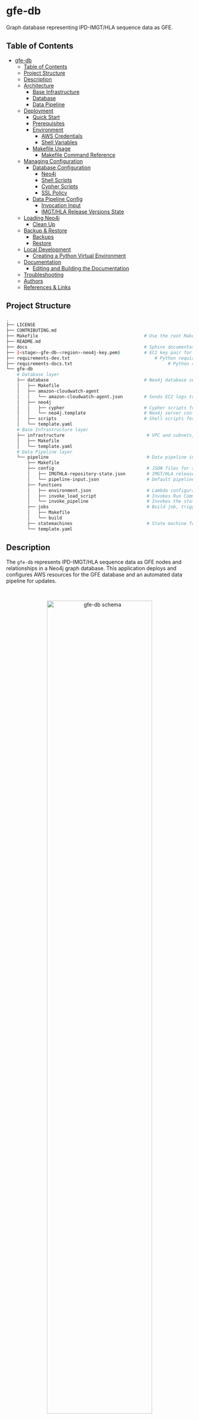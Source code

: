 # gfe-db

Graph database representing IPD-IMGT/HLA sequence data as GFE.

<!-- Need to update image -->
<!-- ![GFE Schema](img/gfe-schema.png) -->

## Table of Contents
- [gfe-db](#gfe-db)
  - [Table of Contents](#table-of-contents)
  - [Project Structure](#project-structure)
  - [Description](#description)
  - [Architecture](#architecture)
    - [Base Infrastructure](#base-infrastructure)
    - [Database](#database)
    - [Data Pipeline](#data-pipeline)
  - [Deployment](#deployment)
    - [Quick Start](#quick-start)
    - [Prerequisites](#prerequisites)
    - [Environment](#environment)
      - [AWS Credentials](#aws-credentials)
      - [Shell Variables](#shell-variables)
    - [Makefile Usage](#makefile-usage)
      - [Makefile Command Reference](#makefile-command-reference)
  - [Managing Configuration](#managing-configuration)
    - [Database Configuration](#database-configuration)
      - [Neo4j](#neo4j)
      - [Shell Scripts](#shell-scripts)
      - [Cypher Scripts](#cypher-scripts)
      - [SSL Policy](#ssl-policy)
    - [Data Pipeline Config](#data-pipeline-config)
      - [Invocation Input](#invocation-input)
      - [IMGT/HLA Release Versions State](#imgthla-release-versions-state)
  - [Loading Neo4j](#loading-neo4j)
    - [Clean Up](#clean-up)
  - [Backup \& Restore](#backup--restore)
    - [Backups](#backups)
    - [Restore](#restore)
  - [Local Development](#local-development)
    - [Creating a Python Virtual Environment](#creating-a-python-virtual-environment)
  - [Documentation](#documentation)
    - [Editing and Building the Documentation](#editing-and-building-the-documentation)
  - [Troubleshooting](#troubleshooting)
  - [Authors](#authors)
  - [References \& Links](#references--links)

## Project Structure
```bash
.
├── LICENSE
├── CONTRIBUTING.md
├── Makefile                                        # Use the root Makefile to deploy, delete and manage resources and configuration
├── README.md
├── docs                                            # Sphinx documentation
├── (<stage>-gfe-db-<region>-neo4j-key.pem)         # EC2 key pair for SSH access to Neo4j server, created on deployment
├── requirements-dev.txt                                # Python requirements for local development
├── requirements-docs.txt                                    # Python requirements for documentation
└── gfe-db
    # Database layer
    ├── database                                    # Neo4j database server, configuration and automation
    │   ├── Makefile
    │   ├── amazon-cloudwatch-agent
    │   │   └── amazon-cloudwatch-agent.json        # Sends EC2 logs to CloudWatch Logs for monitoring
    │   ├── neo4j
    │   │   ├── cypher                              # Cypher scripts for initialization and loading
    │   │   └── neo4j.template                      # Neo4j server configuration file
    │   ├── scripts                                 # Shell scripts for automation, loading, backup & restore
    │   └── template.yaml
    # Base Infrastructure layer
    ├── infrastructure                               # VPC and subnets, S3 bucket, SSM Parameters and Secrets
    │   ├── Makefile
    │   └── template.yaml
    # Data Pipeline layer
    └── pipeline                                     # Data pipeline including Batch job, Lambda functions & state machine
        ├── Makefile
        ├── config                                   # JSON files for storing app state
        │   ├── IMGTHLA-repository-state.json        # IMGT/HLA release version state
        │   └── pipeline-input.json                  # Default pipeline input parameters for scheduled invocations
        ├── functions
        │   ├── environment.json                     # Lambda configurations
        │   ├── invoke_load_script                   # Invokes Run Command to download and execute a schell script on EC2
        │   └── invoke_pipeline                      # Invokes the state machine
        ├── jobs                                     # Build job, triggered when a new IMGT/HLA version is released
        │   ├── Makefile
        │   └── build
        ├── statemachines                            # State machine for loading data into Neo4j
        └── template.yaml
```

## Description
The `gfe-db` represents IPD-IMGT/HLA sequence data as GFE nodes and relationships in a Neo4j graph database. This application deploys and configures AWS resources for the GFE database and an automated data pipeline for updates.

<br>
<p align="center">
  <img src="docs/source/_static/img/schema-alpha-v230305.png" alt="gfe-db schema" height="75%" width="75%">
</p>

## Architecture
<br>
<p align="center">
  <img src="docs/source/_static/img/arch-v230305.png" alt="gfe-db architecture diagram">
</p>

`gfe-db` architecture is organized by 3 layers each with its own Makefile:
1) Base Infrastructure 
2) Database 
3) Data pipeline
 
This allows the database and pipeline layers to be decoupled from each other and deployed or destroyed independently without affecting the other. Common configuration parameters are shared between resources using environment variables, JSON files, AWS SSM Paramter Store and Secrets Manager.

### Base Infrastructure
The base infrastructure layer deploys a VPC (optional), public subnet (optional), S3 bucket, Elastic IP and common SSM parameters and secrets for the other services to use.

### Database
The database layer deploys an EC2 instance running the Bitnami Neo4j AMI (Ubuntu 18.04) into a public subnet. An A record is required for a pre-existing Route53 domain and hosted zone so that SSL can be used to connect to Neo4j. During database deployment the SSL certificate is created and Cypher queries are run to create constraints and indexes, which help speed up loading and ensure data integrity. Neo4j is ready to be accessed through a browser once the instance has booted sucessfully.

During loading, a Lambda function calls the SSM Run Command API to execute bash scripts on the database instance. These scripts communicate with the Step Functions API to retrieve the job parameters, fetch the CSVs from S3 and populate the graph in Neo4j.

It is also possible to backup & restore to and from S3 by specific date checkpoints.

### Data Pipeline
The data pipeline layer automates integration of newly released IMGT/HLA data into Neo4j using a scheduled Lambda which watches the source data repository and invokes the build and load processes when it detects a new IMGT/HLA version in the upstream repository. The pipeline consists of a Step Functions state machine which orchestrates the build and load stages. The build process employs a Batch jobs to generate an intermediate set of CSV files. The load process leverages SSM Run Command to copy the CSV files to the Neo4j server and execute Cypher statements directly on the server (server-side loading). When loading the full dataset of 35,000+ alleles, the build step will generally take around 15 minutes, however the load step can take an hour or more.

## Deployment
It is possible to deploy gfe-db within it's own VPC, or to connect it to an external VPC by specigying `CREATE_VPC=true/false`.

### Quick Start
These list outline the basic steps for deployments. For more details please see the following sections.

**Using external VPC**
1. Retrieve the VPC ID and subnet ID from the AWS console or using the AWS CLI.
2. Purchase or designate a domain in Route53 and create a hosted zone with an A record for the subdomain. You can use `0.0.0.0` for the A record because it will be updated later by the deployment script.
3. Acquire a subscription for the Bitnami Neo4j AMI through [AWS Marketplace](https://aws.amazon.com/marketplace/pp/prodview-v47qqrn2yy7ie?sr=0-4&ref_=beagle&applicationId=AWSMPContessa).
4. [Install prerequisites](#Prerequisites).
5. [Set environment variables](#environment) including the ones from the previous steps. You must store these in a file named `.env.<stage>`, for example `.env.dev` or `.env.prod`:
    - CREATE_VPC=false
    - VPC_ID
    - PUBLIC_SUBNET_ID
    - HOSTED_ZONE_ID
    - HOST_DOMAIN
    - SUBDOMAIN
    - NEO4J_AMI_ID
6. Check the [config JSONs](#data-pipeline-config) (parameters and state) and edit the values as desired.
7. Run `STAGE=<stage> make deploy` to deploy the stacks to AWS.
8. Run `STAGE=<stage> make database.load.run releases=<version>` to load the Neo4j, or `STAGE=<stage> make database.load.run releases=<version> limit=<limit>` to run with a limited number of alleles.
9. Run `STAGE=<stage> make database.get.credentials` to get the username and password for Neo4j.
10. Run `STAGE=<stage> make database.get.endpoint` to get the URL for Neo4j and navigate to the Neo4j browser at the subdomain and host domain, for example `https://gfe-db.cloudftl.com:7473/browser/`.

**Creating a new VPC**
1. Purchase or designate a domain in Route53 and create a hosted zone with an A record for the subdomain. You can use `0.0.0.0` for the A record because it will be updated later by the deployment script.
2. Acquire a subscription for the Bitnami Neo4j AMI through [AWS Marketplace](https://aws.amazon.com/marketplace/pp/prodview-v47qqrn2yy7ie?sr=0-4&ref_=beagle&applicationId=AWSMPContessa).
3. [Install prerequisites](#Prerequisites).
4. [Set environment variables](#environment) including the ones from the previous steps. You must store these in a file named `.env.<stage>`, for example `.env.dev` or `.env.prod`:
    - CREATE_VPC=true
    - HOSTED_ZONE_ID
    - HOST_DOMAIN
    - SUBDOMAIN
    - NEO4J_AMI_ID
5. Check the [config JSONs](#data-pipeline-config) (parameters and state) and edit the values as desired.
6. Run `STAGE=<stage> make deploy` to deploy the stacks to AWS.
7. Run `STAGE=<stage> make database.load.run releases=<version>` to load the Neo4j, or `STAGE=<stage> make database.load.run releases=<version> limit=<limit>` to run with a limited number of alleles.
8. Run `STAGE=<stage> make database.get-credentials` to get the username and password for Neo4j.
9. Run `STAGE=<stage> make database.get.endpoint` to get the URL for Neo4j and navigate to the Neo4j browser at the subdomain and host domain, for example `https://gfe-db.cloudftl.com:7473/browser/`.

### Prerequisites
Please refer to the respective documentation for specific installation instructions.
* Route53 domain, hosted zone, and A record
* VPC & Public Subnet (if using external VPC)
* Bitnami Neo4j AMI subscription and AMI ID
* GNU Make 3.81
* coreutils (optional but recommended)
* AWS CLI
* SAM CLI
* Docker
* jq
* Python 3.9+ (if developing locally)

### Environment

####  AWS Credentials
Valid AWS credentials must be available to AWS CLI and SAM CLI. The easiest way to do this is with the following steps.
1. Run `aws configure` and follow the prompts, or copy/paste them into `~/.aws/credentials` 
2. Export the `AWS_PROFILE` variable for the chosen profile to the shell environment.
```bash
export AWS_PROFILE=default
```

For more information visit the documentation page:
[Configuration and credential file settings](https://docs.aws.amazon.com/cli/latest/userguide/cli-configure-files.html)

#### Shell Variables
These variables must be defined before running Make. The best way to set these variables is with a `.env.<stage>` file following this structure.
```bash
# .env.<stage>
AWS_PROFILE=<aws_profile> # Include profile if stacks are in a different accounts
STAGE=<dev or prod>
APP_NAME=<app_name>
AWS_REGION=<aws_region>
ADMIN_EMAIL=<email>
SUBSCRIBE_EMAILS=<email>,<email>,<email>,...
GITHUB_REPOSITORY_OWNER=<github_owner>
GITHUB_REPOSITORY_NAME=<github_repo_name>
HOST_DOMAIN=<fully_qualified_domain_name>
CREATE_VPC=<true or false>
VPC_ID=<vpc_id> # if CREATE_VPC=false
PUBLIC_SUBNET_ID=<public_subnet_id> # if CREATE_VPC=false
HOSTED_ZONE_ID=<hosted_zone_id>
SUBDOMAIN=<subdomain>
NEO4J_AMI_ID=<ami_id> # Requires AWS Marketplace subscription
APOC_VERSION=<apoc_version>
GDS_VERSION=<gds_version>
GITHUB_PERSONAL_ACCESS_TOKEN=<secret>
```

| Variable Name                | Example Value                      | Type   | Description                                       |
| ---------------------------- | ---------------------------------- | ------ | ------------------------------------------------- |
| AWS_PROFILE                  | <aws_profile>                      | string | AWS profile for deployment.                       |
| AWS_REGION                   | us-east-1                          | string | The AWS region to deploy to.                      |
| STAGE                        | dev                                | string | The stage of the application.                     |
| APP_NAME                     | gfe-db                             | string | The name of the application.                      |
| ADMIN_EMAIL                  | user@company.com                   | string | Admin's email required for SSL certificate.       |
| SUBSCRIBE_EMAILS             | user@company.com,user2@company.com | string | Comma-separated list of emails for notifications  |
| GITHUB_REPOSITORY_OWNER      | <github_owner>                     | string | GitHub repository owner.                          |
| GITHUB_REPOSITORY_NAME       | <github_repo_name>                 | string | GitHub repository name.                           |
| GITHUB_PERSONAL_ACCESS_TOKEN | <secret value>                     | string | GitHub PAT for repository access.                 |
| CREATE_VPC                   | true or false                      | string | Whether to create a new VPC.                      |
| VPC_ID                       | vpc-1234567890abcdef               | string | The ID of the VPC if `CREATE_VPC=false`           |
| PUBLIC_SUBNET_ID             | subnet-1234567890abcdef            | string | The ID of the public subnet if `CREATE_VPC=false` |
| HOST_DOMAIN                  | example.com                        | string | The domain to deploy to.                          |
| HOSTED_ZONE_ID               | Z1234567890ABCDEF                  | string | The ID of the hosted zone to deploy to.           |
| SUBDOMAIN                    | gfe-db                             | string | The subdomain to deploy to.                       |
| NEO4J_AMI_ID                 | ami-0b9a2b6b1c5b8b5b9              | string | Bitnami Neo4j AMI ID.                             |
| APOC_VERSION                 | 4.4.0.3                            | string | APOC version for Neo4j.                           |
| GDS_VERSION                  | 2.0.1                              | string | GDS version for Neo4j.                            |

***Important**:* *Always use a `.env` file or AWS SSM Parameter Store or Secrets Manager for sensitive variables like credentials and API keys. Never hard-code them, including when developing. AWS will quarantine an account if any credentials get accidentally exposed and this will cause problems. Make sure to update `.gitignore` to avoid pushing sensitive data to public repositories.*

### Makefile Usage
Once an AWS profile is configured and environment variables are exported, the application can be deployed using `make`. You are required to specify the `STAGE` variable everytime `make` is called to ensure that the correct environment is selected when there are multiple deployments.
```bash
STAGE=<stage> make deploy
```
It is also possible to deploy or update the database or pipeline services.
```bash
# Deploy/update only the database service
STAGE=<stage> make database.deploy

# Deploy/update only the pipeline service
STAGE=<stage> make pipeline.deploy

# Deploy/update only the pipeline serverless stack
STAGE=<stage> make pipeline.functions.deploy

# Deploy/update only the Docker image for the build job
STAGE=<stage> make pipeline.jobs.deploy
```
*Note:* It is recommended to only deploy from the project root. This is because common parameters are passed from the root Makefile to nested Makefiles. If a stack has not been changed, the deployment script will continue until it reaches a stack with changes and deploy that.

#### Makefile Command Reference
To see a list of possible commands using Make, run `make` on the command line. You can also refer to the `Makefile Usage` section in the [Sphinx documentation](#documentation).
```bash
# Deploy all CloudFormation based services
STAGE=<stage> make deploy

# Deploy config files and scripts to S3
STAGE=<stage> make config.deploy

# Run the StepFunctions State Machine to load Neo4j
STAGE=<stage> make database.load.run releases=<version> align=<boolean> kir=<boolean> limit=<int>

# Retrieve Neo4j credentials after deployment
STAGE=<stage> make database.get.credentials

# Retrieve Neo4j URL after deployment
STAGE=<stage> make database.get.endpoint

# Download logs from EC2
STAGE=<stage> make get.logs

# Download CSV data from S3
STAGE=<stage> make get.data

# Delete all CloudFormation based services and data, default is data=false
STAGE=<stage> make delete data=<true/false>

# Delete a specific layer
STAGE=<stage> make pipeline.delete

# Subscribe an email for notifications (unsubscribe using console)
STAGE=<stage> make monitoring.subscribe-email email=<email>
```

## Managing Configuration
Configuration is managed using JSON files, SSM Parameter Store, Secrets Manager, and shell variables. To deploy changes in these files, run the command.
```bash
STAGE=<stage> make config.deploy
```

### Database Configuration

#### Neo4j
Custom configuration settings for Neo4j are contained in `neo4j.template`. This file is copied into `/etc/neo4j` during boot or can be done manually. When Neo4j is restarted it will use the settings in `neo4j.template` to overwrite `neo4j.conf`. More information can be found in the documentation here: [Neo4j Cloud Virtual Machines](https://neo4j.com/developer/neo4j-cloud-vms/).

#### Shell Scripts
Bash scripts are used for automating Neo4j configuration, loading and backup. These are stored in S3 and run using SSM Run Command. These are found in `gfe-db/gfe-db/database/scripts/`.

```bash
gfe-db/database/scripts
├── Makefile                  # Orchestrates tasks on the database instance
├── init  
│   ├── create_cert.sh        # Create an SSL certificate
│   └── eip_assoc_waiter.sh   # Waits for the instance to associate with an Elastic IP
├── load_db.sh                # Loads data into Neo4j
├── send_heartbeat.sh         # Sends task heartbeat to Step Functions API during loading
└── start_task.sh             # Coordinates database loading with the Step Functions API
```

To update shell scripts on the Neo4j instance, run the following command.
```bash
# sync the scripts from S3 to the instance (using Systems Manager Run Command)
STAGE=<stage> make database.sync-scripts
```

#### Cypher Scripts
Cypher scripts manage node constraints & indexes and load the data. These are found in `gfe-db/gfe-db/database/neo4j/cypher/`.

```bash
gfe-db/database/neo4j/
├── cypher                      # Cypher scripts
│   ├── create_constraints.cyp  # Creates constraints and indexes
│   ├── drop_constraints.cyp    # Drops constraints and indexes
│   ├── init.cyp                # Run intitialization queries
│   └── load.cyp                # Load Neo4j from local files
├── (neo4j.conf)                # Artifact create by Makefile containing DNS configuration
└── neo4j.template              # Config template used by Makefile
```

#### SSL Policy
SSL is created during deployment and requires access on ports 443 (HTTPS) and 7473 (Neo4j browser for HTTPS).
### Data Pipeline Config

#### Invocation Input
Base input parameters (excluding the `releases` value) are passed to the Step Functions State Machine and determine it's behavior during build. The `releases` value is appended at runtime by the trigger Lambda when it finds a new release in the source repository. The `pipeline-input.json` is stored in S3 and contains the default configuration used for automated updates.
```json
// pipeline-input.json
{
  "align": "False",
  "kir": "False",
  "mem_profile": "False",
  "limit": ""
}

```
| Variable    | Example Value | Type   | Description                                                        |
| ----------- | ------------- | ------ | ------------------------------------------------------------------ |
| LIMIT       | 1000          | string | Number of alleles to build. Leave blank ("") to build all alleles. |
| ALIGN       | False         | string | Include or exclude alignments in the build                         |
| KIR         | False         | string | Include or exclude KIR data alignments in the build                |
| MEM_PROFILE | False         | string | Enable memory profiling (for catching memory leaks during build)   |

The data pipeline can also be invoked from the command line:
```bash
STAGE=<stage> make database.load.run releases=<version> align=<boolean> kir=<boolean> limit=<int>
```

#### IMGT/HLA Release Versions State
The application's state tracks which releases have been processed and added to the database. This file tracks the releases which have already been processed. If the `gfe-db-invoke-pipeline` function detects a valid release branch in the source data repository that is not in the `releases` array, it will start the pipeline for this release. Once the update is finished, the processed release is appended to the array.
```json
// ./gfe-db/gfe-db/pipeline/config/IMGTHLA-repository-state.json
{
  "timestamp": "2021-12-09 02:36:59",
  "repository_url": "https://github.com/ANHIG/IMGTHLA",
  // Releases already loaded (or skipped)
  // Any releases not found in this array will be loaded
  "releases": [
    "3100",
    ...,
    "3510"
  ]
}
```

| Variable       | Example Value                    | Type             | Description                                                                                                               |
| -------------- | -------------------------------- | ---------------- | ------------------------------------------------------------------------------------------------------------------------- |
| repository_url | https://github.com/ANHIG/IMGTHLA | string           | The repository the trigger is watching                                                                                    |
| releases       | ["3100", ..., "3510"]            | array of strings | List of available releases. Any release added to the repository that is not in this list will trigger the pipeline build. |

## Loading Neo4j
For each invocation the data pipeline will download raw data from [ANHIG/IMGTHLA](https://github.com/ANHIG/IMGTHLA) GitHub repository, build a set of intermediate CSV files and load these into Neo4j via S3. To invoke the pipeline, run the following command.
```bash
STAGE=<stage> make database.load.run releases="<version>"

# Example for single version
STAGE=<stage> make database.load.run releases="3510"

# Example for multiple versions
STAGE=<stage> make database.load.run releases="3490,3500,3510"

# Example with limit
STAGE=<stage> make database.load.run releases="3510" limit="1000"

# Example with all arguments included
STAGE=<stage> make database.load.run releases="3510" limit="" align="False" kir="False"

These commands build an event payload to send to the `invoke-gfe-db-pipeline` Lambda.
```json
// Test payload example
{
  "align": false,
  "kir": false,
  "mem_profile": false,
  "limit": "",
  "releases": 3510
}
```

The Lambda function returns the following object which can be viewed in CloudWatch Logs.
```json
// invoke-gfe-db-pipeline Lambda function response
{
  "status": 200,
  "message": "Pipeline triggered",
  "input": [
    {
      "ALIGN": "False",
      "KIR": "False",
      "MEM_PROFILE": "False",
      "LIMIT": "",
      "RELEASES": "3510"
    },
    ...
  ]
}
```

### Clean Up
To tear down resources run the command. You will need to manually delete the data in the S3 bucket first to avoid an error in CloudFormation.
```bash
STAGE=<stage> make delete data=<true/false>
```
Use the following commands to tear down individual services. Make sure to [backup](#backup--restore) your data first.
```bash
# Delete only the database service
STAGE=<stage> make database.delete

# Delete only the pipeline service
STAGE=<stage> make pipeline.delete
```

## Backup & Restore

### Backups

Backups are orchestrated by Systems Manager and automated everyday at midnight US/Central time by default. To create a backup, run the command.

```bash
STAGE=<stage> make database.backup
```

This will create a backup of the Neo4j database and store it in S3 under the path `s3://<data bucket name>/backups/neo4j/YYYY/MM/DD/HH/gfedb.zip`.

### Restore

To see a list of available backup dates that can be restored, run the command.

```bash
STAGE=<stage> make database.backup.list
```

To restore from a backup, pass the date of the backup you wish to restore using the format YYYY/MM/DD/HH.

```bash
STAGE=<stage> make database.restore from_date=<YYYY/MM/DD/HH>
```

## Local Development

### Creating a Python Virtual Environment
When developing locally, you will need to create an individual virtual environment to run scripts in the `jobs` or `functions` directories, since they require different dependencies.
```bash
python3 -m venv .venv-dev
source .venv-dev/bin/activate
pip install -U pip
pip install -r requirements.txt
```

To use the virtual environment inside a Jupyter Notebook, first activate the virtual environment, then create a kernel for it.
```bash
# Install ipykernal
pip install ipykernel python-dotenv

# Add the kernel
python3 -m ipykernel install --user --name=<environment name>

# Remove the kernel
jupyter kernelspec uninstall <environment name>
```

## Documentation
It is not necessary to install Sphinx to view `gfe-db` documentation because it is already built and available in the `docs/` folder, but you will need it to edit them. To get the local `index.html` path run the command and navigate to the URL in a browser.

```bash
STAGE=<stage> make docs.url
```

### Editing and Building the Documentation
Create a virtual environment and install the dependencies for working with the documentation.
```bash
python3 -m venv .venv-docs
source .venv-docs/bin/activate
pip install -U pip
pip install -r requirements-docs.txt
```

After making your edits, you can build the HTML assets by running the command.
```bash
STAGE=<stage> make docs.build
```

## Troubleshooting
* Check your AWS credentials in `~/.aws/credentials`
* Check that the correct environment variables are set in `.env`
* Check that Python 3.9 is being used
* Make sure you are accessing Neo4j Browser using HTTPS, not HTTP (some browsers like Chrome will not show `https://` in the URL making it hard to tell)

## Authors
**Primary Contact:** Martin Maiers ([@mmaiers-nmdp](https://github.com/mmaiers-nmdp))\
**Contact:** Pradeep Bashyal ([@pbashyal-nmdp](https://github.com/pbashyal-nmdp))\
**Contact:** Gregory Lindsey ([@abk7777](https://github.com/abk7777))

<!-- TODO make sure these are up to date -->
## References & Links
 * [bioinformatics.bethematchclinical.org](https://bioinformatics.bethematchclinical.org)
 * [Cypher Reference](https://neo4j.com/docs/cypher-manual/current/)
 * [Getting Certificates for Neo4j with LetsEncrypt](https://medium.com/neo4j/getting-certificates-for-neo4j-with-letsencrypt-a8d05c415bbd)

-----------------
<br>
<p align="center">
  <img src="https://bethematch.org/content/site/images/btm_logo.png" alt="Be The Match>
</p>

